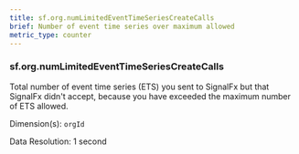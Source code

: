 ```yaml
---
title: sf.org.numLimitedEventTimeSeriesCreateCalls
brief: Number of event time series over maximum allowed
metric_type: counter
---
```

### sf.org.numLimitedEventTimeSeriesCreateCalls

Total number of event time series (ETS) you sent to SignalFx but that SignalFx didn't accept, because you have exceeded the maximum number of ETS allowed.

Dimension(s): `orgId`

Data Resolution: 1 second


